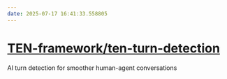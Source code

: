 ```yaml
---
date: 2025-07-17 16:41:33.558805
---
```


# [TEN-framework/ten-turn-detection](https://github.com/TEN-framework/ten-turn-detection)

AI turn detection for smoother human-agent conversations